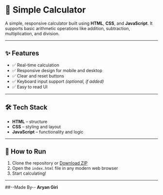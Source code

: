 # 🧮 Simple Calculator

A simple, responsive calculator built using **HTML**, **CSS**, and **JavaScript**. It supports basic arithmetic operations like addition, subtraction, multiplication, and division.

---

## ✨ Features

- ✅ Real-time calculation
- ✅ Responsive design for mobile and desktop
- ✅ Clear and reset buttons
- ✅ Keyboard input support *(optional, if added)*
- ✅ Easy to read UI

---

## 🛠️ Tech Stack

- **HTML** – structure
- **CSS** – styling and layout
- **JavaScript** – functionality and logic

---

## 🚀 How to Run

1. Clone the repository or [Download ZIP](https://github.com/your-username/calculator/archive/refs/heads/main.zip)
2. Open the `index.html` file in any modern web browser
3. Start calculating!

---
##--Made By--
**Aryan Giri** 

